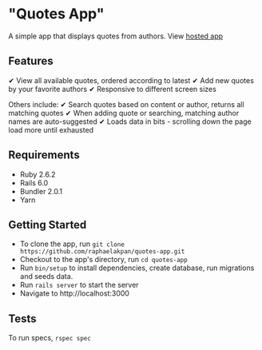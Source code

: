# "Quotes App"

A simple app that displays quotes from authors. View [hosted app](https://a-quotes-app.herokuapp.com/)

## Features
✔︎ View all available quotes, ordered according to latest
✔︎ Add new quotes by your favorite authors
✔ Responsive to different screen sizes

Others include:
✔︎ Search quotes based on content or author, returns all matching quotes
✔︎ When adding quote or searching, matching author names are auto-suggested
✔︎ Loads data in bits - scrolling down the page load more until exhausted

## Requirements
- Ruby 2.6.2
- Rails 6.0
- Bundler 2.0.1
- Yarn

## Getting Started
- To clone the app, run `git clone https://github.com/raphaelakpan/quotes-app.git`
- Checkout to the app's directory, run `cd quotes-app`
- Run `bin/setup` to install dependencies, create database, run migrations and seeds data.
- Run `rails server` to start the server
- Navigate to http://localhost:3000

## Tests
To run specs, `rspec spec`
